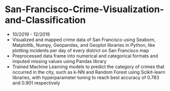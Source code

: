 # San-Francisco-Crime-Visualization-and-Classification
- 10/2019 - 12/2019
-	Visualized and mapped crime data of San Francisco using Seaborn, Matplotlib, Numpy, Geopandas, and Geoplot libraries in Python, like plotting incidents per day of every district on San Francisco map
-	Preprocessed data frame into numerical and categorical formats and imputed missing values using Pandas library
-	Trained Machine Learning models to predict the category of crimes that occurred in the city, such as k-NN and Random Forest using Scikit-learn libraries, with hyperparameter tuning to reach best accuracy of 0.783 and 0.901 respectively
